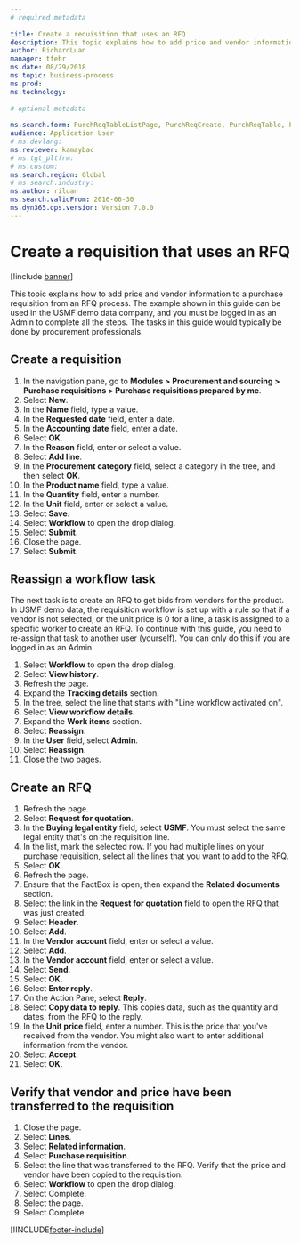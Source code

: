 ```yaml
--- 
# required metadata 
 
title: Create a requisition that uses an RFQ
description: This topic explains how to add price and vendor information to a purchase requisition from an RFQ process. 
author: RichardLuan
manager: tfehr 
ms.date: 08/29/2018
ms.topic: business-process 
ms.prod:  
ms.technology:  
 
# optional metadata 
 
ms.search.form: PurchReqTableListPage, PurchReqCreate, PurchReqTable, PurchReqLineRelatedDocuments, EcoResCategorySingleLookup, PurchReqWorkflowDropDialog, WorkflowSubmitDialog, WorkflowStatus, WorkflowWorkItemActionDialog, WorkflowUserListLookup, PurchReqCopyRFQ, SysDataAreaSelectLookup, PurchRFQCaseTable, PurchRFQEditLines, PurchRFQReplyTable, UnitOfMeasureLookup   
audience: Application User 
# ms.devlang:  
ms.reviewer: kamaybac
# ms.tgt_pltfrm:  
# ms.custom:  
ms.search.region: Global
# ms.search.industry: 
ms.author: riluan
ms.search.validFrom: 2016-06-30 
ms.dyn365.ops.version: Version 7.0.0 
---
```

# Create a requisition that uses an RFQ

[!include [banner](../../includes/banner.md)]

This topic explains how to add price and vendor information to a purchase requisition from an RFQ process. The example shown in this guide can be used in the USMF demo data company, and you must be logged in as an Admin to complete all the steps. The tasks in this guide would typically be done by procurement professionals.


## Create a requisition
1. In the navigation pane, go to **Modules > Procurement and sourcing > Purchase requisitions > Purchase requisitions prepared by me**.
2. Select **New**.
3. In the **Name** field, type a value.
4. In the **Requested date** field, enter a date.
5. In the **Accounting date** field, enter a date.
6. Select **OK**.
7. In the **Reason** field, enter or select a value.
8. Select **Add line**.
9. In the **Procurement category** field, select a category in the tree, and then select **OK**.
10. In the **Product name** field, type a value.
11. In the **Quantity** field, enter a number.
12. In the **Unit** field, enter or select a value.
13. Select **Save**.
14. Select **Workflow** to open the drop dialog.
15. Select **Submit**.
16. Close the page.
17. Select **Submit**.

## Reassign a workflow task
The next task is to create an RFQ to get bids from vendors for the product. In USMF demo data, the requisition workflow is set up with a rule so that if a vendor is not selected, or the unit price is 0 for a line, a task is assigned to a specific worker to create an RFQ. To continue with this guide, you need to re-assign that task to another user (yourself). You can only do this if you are logged in as an Admin.  

1. Select **Workflow** to open the drop dialog.
2. Select **View history**.
3. Refresh the page.
4. Expand the **Tracking details** section.
5. In the tree, select the line that starts with "Line workflow activated on".
6. Select **View workflow details**.
7. Expand the **Work items** section.
8. Select **Reassign**.
9. In the **User** field, select **Admin**.
10. Select **Reassign**.
11. Close the two pages.

## Create an RFQ

1. Refresh the page.
2. Select **Request for quotation**.
3. In the **Buying legal entity** field, select **USMF**. You must select the same legal entity that's on the requisition line.  
4. In the list, mark the selected row. If you had multiple lines on your purchase requisition, select all the lines that you want to add to the RFQ.  
5. Select **OK**.
6. Refresh the page.
7. Ensure that the FactBox is open, then expand the **Related documents** section.
8. Select the link in the **Request for quotation** field to open the RFQ that was just created.
9. Select **Header**.
10. Select **Add**.
11. In the **Vendor account** field, enter or select a value.
12. Select **Add**.
13. In the **Vendor account** field, enter or select a value.
14. Select **Send**.
15. Select **OK**.
16. Select **Enter reply**.
17. On the Action Pane, select **Reply**.
18. Select **Copy data to reply**. This copies data, such as the quantity and dates, from the RFQ to the reply.  
19. In the **Unit price** field, enter a number. This is the price that you've received from the vendor. You might also want to enter additional information from the vendor.  
20. Select **Accept**.
21. Select **OK**.

## Verify that vendor and price have been transferred to the requisition
1. Close the page.
2. Select **Lines**.
3. Select **Related information**.
4. Select **Purchase requisition**.
5. Select the line that was transferred to the RFQ. Verify that the price and vendor have been copied to the requisition.  
6. Select **Workflow** to open the drop dialog.
7. Select Complete.
8. Select the page.
9. Select Complete.



[!INCLUDE[footer-include](../../../includes/footer-banner.md)]